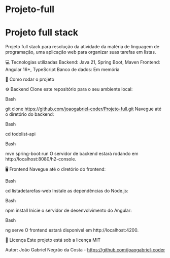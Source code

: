 # Projeto-full

# Projeto full stack
Projeto full stack para resolução da atividade da matéria de linguagem de programação, uma aplicação web para organizar suas tarefas em listas.

💻 Tecnologias utilizadas
Backend: Java 21, Spring Boot, Maven
Frontend: Angular 16+, TypeScript
Banco de dados: Em memória

🚀 Como rodar o projeto

⚙️ Backend
Clone este repositório para o seu ambiente local:

Bash

git clone https://github.com/joaogabriel-coder/Projeto-full.git
Navegue até o diretório do backend:

Bash

cd todolist-api

Bash

mvn spring-boot:run
O servidor de backend estará rodando em http://localhost:8080/h2-console.

🖥️ Frontend
Navegue até o diretório do frontend:

Bash

cd listadetarefas-web
Instale as dependências do Node.js:

Bash

npm install
Inicie o servidor de desenvolvimento do Angular:

Bash

ng serve
O frontend estará disponível em http://localhost:4200.

📄 Licença
Este projeto está sob a licença  MIT 

Autor: João Gabriel Negrão da Costa - https://github.com/joaogabriel-coder
